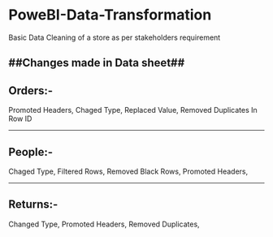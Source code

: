 # PoweBI-Data-Transformation
Basic Data Cleaning of a store as per stakeholders requirement

##Changes made in Data sheet##
-----------------------------
Orders:-
-----------------------------
Promoted Headers,
Chaged Type,
Replaced Value,
Removed Duplicates In Row ID

-----------------------------
People:-
-----------------------------
Chaged Type,
Filtered Rows,
Removed Black Rows,
Promoted Headers,

-----------------------------
Returns:-
-----------------------------
Changed Type,
Promoted Headers,
Removed Duplicates,

